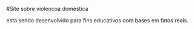 #Site sobre violencoa domestica

esta sendo desenvolvido para fins educativos com bases em fatos reais.
